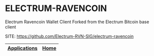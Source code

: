 # ELECTRUM-RAVENCOIN
 
 Electrum Ravencoin Wallet Client Forked from the Electrum Bitcoin base client
 
 SITE: https://github.com/Electrum-RVN-SIG/electrum-ravencoin

 | [Applications](https://portable-linux-apps.github.io/apps.html) | [Home](https://portable-linux-apps.github.io)
 | --- | --- |
